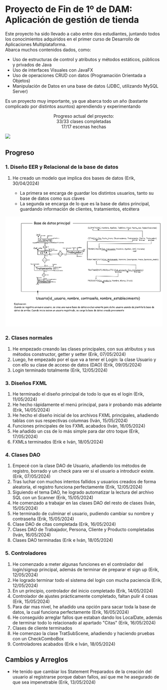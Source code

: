 # Proyecto de Fin de 1º de DAM: Aplicación de gestión de tienda
<p>
  Este proyecto ha sido llevado a cabo entre dos estudiantes, juntando todos los conocimientos adquiridos en el primer curso de Desarrollo de Aplicaciones Multiplataforma.<br>
  Abarca muchos contenidos dados, como:
  <ul>
    <li>Uso de estructuras de control y atributos y métodos estáticos, públicos y privados de Java</li>
    <li>Uso de interfaces Visuales con JavaFX</li>
    <li>Uso de operaciones CRUD con datos (Programación Orientada a Objetos)</li>
    <li>Manipulación de Datos en una base de datos (JDBC, utilizando MySQL Server)</li>
  </ul>
  Es un proyecto muy importante, ya que abarca todo un año (bastante complicado por distintos asuntos) aprendiendo y experimentando

  <p style="text-align: center;">Progreso actual del proyecto:<br>
    33/33 clases completadas<br>
    17/17 escenas hechas
    
  ![](https://geps.dev/progress/100)
  </p>

## Progreso
### 1. Diseño EER y Relacional de la base de datos
<ol>
  <li>He creado un modelo que implica dos bases de datos (Erik, 30/04/2024)</li>
  <ul>
    <li>La primera se encarga de guardar los distintos usuarios, tanto su base de datos como sus claves</li>
    <li>La segunda se encarga de lo que es la base de datos principal, guardando información de clientes, tratamientos, etcétera</li>
  </ul>
</ol>
<img src="presentacion/BBDD.png" style="width=40%" alt="">

### 2. Clases normales
<ol>
  <li>He empezado creando las clases principales, con sus atributos y sus métodos constructor, getter y setter (Erik, 07/05/2024)</li>
  <li>Luego, he empezado por el que va a tener el Login: la clase Usuario y con ello su clase de acceso de datos (DAO) (Erik, 09/05/2024)</li>
  <li>Login terminado totalmente (Erik, 12/05/2024)</li>
</ol>

### 3. Diseños FXML
<ol>
   <li>He terminado el diseño principal de todo lo que es el login (Erik, 11/05/2024)</li>
   <li>He hecho rápidamente el menú principal, para ir probando más adelante (Erik, 14/05/2024)</li>
   <li>He hecho el diseño inicial de los archivos FXML principales, añadiendo tablas con sus respectivas columnas (Iván, 15/05/2024)</li>
   <li>Funciones principales de los FXML acabados (Iván, 16/05/2024)</li>
   <li>He añadido un css de lo más simple para dar otro toque (Erik, 17/05/2024)</li>
   <li>FXMLs terminados (Erik e Iván, 18/05/2024)</li>
</ol>

### 4. Clases DAO
<ol>
   <li>Empecé con la clase DAO de Usuario, añadiendo los métodos de registro, borrado y un check para ver si el usuario a introducir existe. (Erik, 07/05/2024)</li>
   <li>Tras luchar con muchos intentos fallidos y usuarios creados de forma aleatoria, el registro funciona perfectamente (Erik, 12/05/2024)</li>
   <li>Siguiendo el tema DAO, he logrado automatizar la lectura del archivo SQL con un Scanner (Erik, 15/05/2024)</li>
   <li>He comenzado a trabajar en las clases DAO del resto de clases (Iván, 15/05/2024)</li>
   <li>He terminado de culminar el usuario, pudiendo cambiar su nombre y contraseña (Erik, 15/05/2024)</li>
   <li>Clase DAO de citas completada (Erik, 16/05/2024)</li>
   <li>Clases DAO de Trabajador, Persona, Cliente y Producto completadas (Iván, 16/05/2024)</li>
   <li>Clases DAO terminadas (Erik e Iván, 18/05/2024)</li>
</ol>

### 5. Controladores
<ol>
   <li>He comenzado a meter algunas funciones en el controlador del login/signup principal, además de terminar de preparar el sign up (Erik, 12/05/2024)</li>
   <li>He logrado terminar todo el sistema del login con mucha paciencia (Erik, 12/05/2024)</li>
   <li>En un principio, controlador del inicio completado (Erik, 14/05/2024)</li>
   <li>Controlador de ajustes prácticamente completado, faltan pulir 4 cosas (Erik, 15/05/2024)</li>
   <li>Para dar mas nivel, he añadido una opción para sacar toda la base de datos, la cual funciona perfectamente (Erik, 16/05/2024)</li>
   <li>He conseguido arreglar fallos que estaban dando los LocalDate, además de terminar todo lo relacionado al apartado "Citas" (Erik, 16/05/2024)</li>
   <li>Clases de cliente terminados</li>
   <li>He comenzao la clase TratSubScene, añadiendo y haciendo pruebas con un CheckComboBox</li>
   <li>Controladores acabados (Erik e Iván, 18/05/2024)</li>
</ol>

## Cambios y Arreglos
<ul>
    <li>He tenido que cambiar los Statement Preparados de la creación del usuario al registrarse porque daban fallos, así que me he asegurado de que sea impenetrable (Erik, 13/05/2024)</li>
</ul>